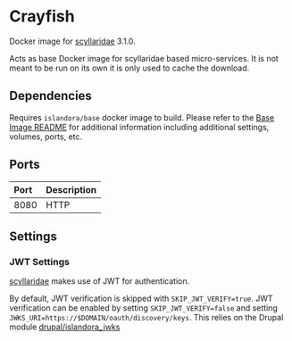 # Crayfish

Docker image for [scyllaridae] 3.1.0.

Acts as base Docker image for scyllaridae based micro-services. It is not meant to
be run on its own it is only used to cache the download.

## Dependencies

Requires `islandora/base` docker image to build. Please refer to the
[Base Image README](../base/README.md) for additional information including
additional settings, volumes, ports, etc.

## Ports

| Port | Description |
| :--- | :---------- |
| 8080 | HTTP        |

## Settings

### JWT Settings

[scyllaridae] makes use of JWT for authentication.

By default, JWT verification is skipped with `SKIP_JWT_VERIFY=true`. JWT verification can be enabled by setting `SKIP_JWT_VERIFY=false`
and setting `JWKS_URI=https://$DOMAIN/oauth/discovery/keys`. This relies on the Drupal module [drupal/islandora_jwks](https://www.drupal.org/project/islandora_jwks)

[scyllaridae]: https://github.com/lehigh-university-libraries/scyllaridae
